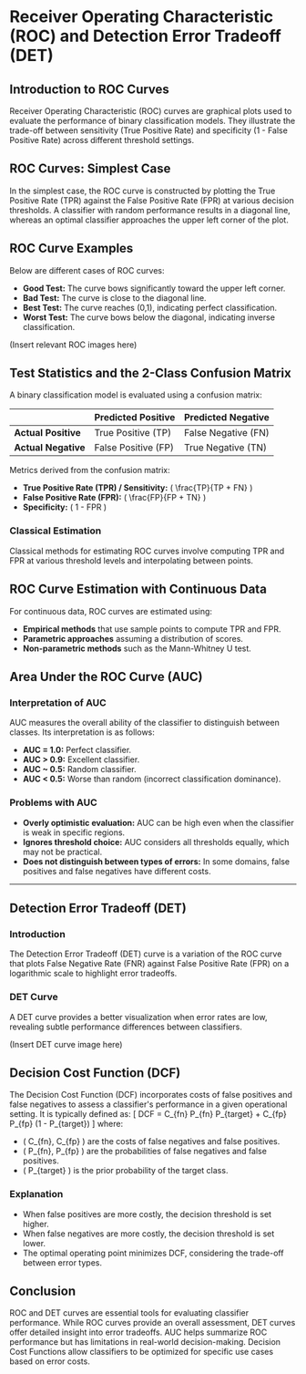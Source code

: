 # Receiver Operating Characteristic (ROC) and Detection Error Tradeoff (DET)

## Introduction to ROC Curves
Receiver Operating Characteristic (ROC) curves are graphical plots used to evaluate the performance of binary classification models. They illustrate the trade-off between sensitivity (True Positive Rate) and specificity (1 - False Positive Rate) across different threshold settings.

## ROC Curves: Simplest Case
In the simplest case, the ROC curve is constructed by plotting the True Positive Rate (TPR) against the False Positive Rate (FPR) at various decision thresholds. A classifier with random performance results in a diagonal line, whereas an optimal classifier approaches the upper left corner of the plot.

## ROC Curve Examples
Below are different cases of ROC curves:

- **Good Test:** The curve bows significantly toward the upper left corner.
- **Bad Test:** The curve is close to the diagonal line.
- **Best Test:** The curve reaches (0,1), indicating perfect classification.
- **Worst Test:** The curve bows below the diagonal, indicating inverse classification.

(Insert relevant ROC images here)

## Test Statistics and the 2-Class Confusion Matrix
A binary classification model is evaluated using a confusion matrix:

|               | Predicted Positive | Predicted Negative |
|--------------|--------------------|--------------------|
| **Actual Positive** | True Positive (TP) | False Negative (FN) |
| **Actual Negative** | False Positive (FP) | True Negative (TN) |

Metrics derived from the confusion matrix:
- **True Positive Rate (TPR) / Sensitivity:** \( \frac{TP}{TP + FN} \)
- **False Positive Rate (FPR):** \( \frac{FP}{FP + TN} \)
- **Specificity:** \( 1 - FPR \)

### Classical Estimation
Classical methods for estimating ROC curves involve computing TPR and FPR at various threshold levels and interpolating between points.

## ROC Curve Estimation with Continuous Data
For continuous data, ROC curves are estimated using:
- **Empirical methods** that use sample points to compute TPR and FPR.
- **Parametric approaches** assuming a distribution of scores.
- **Non-parametric methods** such as the Mann-Whitney U test.

## Area Under the ROC Curve (AUC)
### Interpretation of AUC
AUC measures the overall ability of the classifier to distinguish between classes. Its interpretation is as follows:
- **AUC = 1.0:** Perfect classifier.
- **AUC > 0.9:** Excellent classifier.
- **AUC ~ 0.5:** Random classifier.
- **AUC < 0.5:** Worse than random (incorrect classification dominance).

### Problems with AUC
- **Overly optimistic evaluation:** AUC can be high even when the classifier is weak in specific regions.
- **Ignores threshold choice:** AUC considers all thresholds equally, which may not be practical.
- **Does not distinguish between types of errors:** In some domains, false positives and false negatives have different costs.

---

## Detection Error Tradeoff (DET)
### Introduction
The Detection Error Tradeoff (DET) curve is a variation of the ROC curve that plots False Negative Rate (FNR) against False Positive Rate (FPR) on a logarithmic scale to highlight error tradeoffs.

### DET Curve
A DET curve provides a better visualization when error rates are low, revealing subtle performance differences between classifiers.

(Insert DET curve image here)

## Decision Cost Function (DCF)
The Decision Cost Function (DCF) incorporates costs of false positives and false negatives to assess a classifier's performance in a given operational setting. It is typically defined as:
\[
DCF = C_{fn} P_{fn} P_{target} + C_{fp} P_{fp} (1 - P_{target})
\]
where:
- \( C_{fn}, C_{fp} \) are the costs of false negatives and false positives.
- \( P_{fn}, P_{fp} \) are the probabilities of false negatives and false positives.
- \( P_{target} \) is the prior probability of the target class.

### Explanation
- When false positives are more costly, the decision threshold is set higher.
- When false negatives are more costly, the decision threshold is set lower.
- The optimal operating point minimizes DCF, considering the trade-off between error types.

## Conclusion
ROC and DET curves are essential tools for evaluating classifier performance. While ROC curves provide an overall assessment, DET curves offer detailed insight into error tradeoffs. AUC helps summarize ROC performance but has limitations in real-world decision-making. Decision Cost Functions allow classifiers to be optimized for specific use cases based on error costs.

